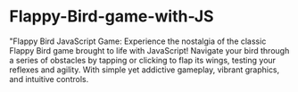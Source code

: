 # Flappy-Bird-game-with-JS
"Flappy Bird JavaScript Game: Experience the nostalgia of the classic Flappy Bird game brought to life with JavaScript! Navigate your bird through a series of obstacles by tapping or clicking to flap its wings, testing your reflexes and agility. With simple yet addictive gameplay, vibrant graphics, and intuitive controls.
